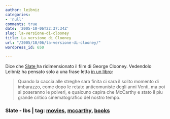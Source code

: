 ```yaml
---
author: leibniz
categories:
- 'null'
comments: true
date: '2005-10-06T22:37:34Z'
slug: la-versione-di-clooney
title: La versione di Clooney
url: "/2005/10/06/la-versione-di-clooney/"
wordpress_id: 650

---
```

Dice che [Slate ](http://www.slate.com/?id=2127595&nav=tap1/)ha ridimensionato il film di George Clooney. Vedendolo Leibniz ha pensato solo a una frase letta [in un libro](http://www.internetbookshop.it/ser/serdsp.asp?shop=1&c=TMU71IQUNPJHV): 

> Quando la caccia alle streghe sara finita ci sara il solito momento di imbarazzo, come dopo le retate anticomuniste degli anni Venti, ma poi si poseranno le polveri, e qualcuno capira che McCarthy e stato il piu grande critico cinematografico del nostro tempo.

### Slate - Ibs | tag: [movies](http://www.technorati.com/tags/movies), [mccarthy](http://www.technorati.com/tags/mccarthy), [books](http://www.technorati.com/tags/books)
